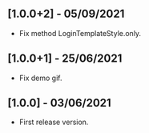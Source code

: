## [1.0.0+2] - 05/09/2021

* Fix method LoginTemplateStyle.only.

## [1.0.0+1] - 25/06/2021

* Fix demo gif.

## [1.0.0] - 03/06/2021

* First release version.
